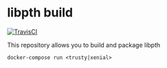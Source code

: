 # libpth build

[![TravisCI](https://img.shields.io/travis/charlesportwoodii/libpth-build.svg?style=flat-square "TravisCI")](https://travis-ci.org/charlesportwoodii/libpth-build)

This repository allows you to build and package libpth

```
docker-compose run <trusty|xenial>
```